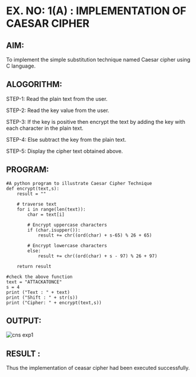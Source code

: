 # EX. NO: 1(A) : IMPLEMENTATION OF CAESAR CIPHER

## AIM:
To implement the simple substitution technique named Caesar cipher using C language.

## ALOGORITHM:

STEP-1: Read the plain text from the user.

STEP-2: Read the key value from the user.

STEP-3: If the key is positive then encrypt the text by adding the key with each character in the plain text.

STEP-4: Else subtract the key from the plain text.

STEP-5: Display the cipher text obtained above.

## PROGRAM:

```
#A python program to illustrate Caesar Cipher Technique
def encrypt(text,s):
	result = ""

	# traverse text
	for i in range(len(text)):
		char = text[i]

		# Encrypt uppercase characters
		if (char.isupper()):
			result += chr((ord(char) + s-65) % 26 + 65)

		# Encrypt lowercase characters
		else:
			result += chr((ord(char) + s - 97) % 26 + 97)

	return result

#check the above function
text = "ATTACKATONCE"
s = 4
print ("Text : " + text)
print ("Shift : " + str(s))
print ("Cipher: " + encrypt(text,s))

```

## OUTPUT:

![cns exp1](https://github.com/user-attachments/assets/9c19f946-c91c-4001-8e4f-f369b0f87963)


## RESULT :
 Thus the implementation of ceasar cipher had been executed successfully.
